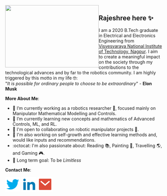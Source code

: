 
<img align="left" width="300" height="200" src="https://tenor.com/view/robot-hello-wave-hi-gif-14404937.gif">

## Rajeshree here ✨ 
I am a 2020 B.Tech graduate in Electrical and Electronics Engineering from [Visvesvaraya National Institute of Technology, Nagpur](http://vnit.ac.in/). I aim to create a meaningful impact on the society through my contributions to the technological advances and by far to the robotics community. 
I am highly triggered by this motto in my life :nerd_face::  
"*It is possible for ordinary people to choose to be extraordinary*" - **Elon Musk**

**More About Me**:

- 🔭 I’m currently working as a robotics researcher :robot:, focused mainly on Manipulator Mathematical Modelling and Controls.
- 🌱 I’m currently learning new concepts and mathematics of Advanced Controls, ML, and RL.
- 👯 I'm open to collaborating on robotic manipulator projects :mechanical_arm:.
- :cherry_blossom: I'm also working on self-growth and effective learning methods and, would like inputs and recommendations. 
- :octocat: I'm also passionate about: Reading :books:, Painting	:art:, Travelling :earth_americas:, and Gaming 	:video_game:.
- :dart: Long term goal: To be *Limitless*

**Contact Me**:

  <a href="https://twitter.com/FIR31415" alt="Twitter"><img src="https://raw.githubusercontent.com/Rajeshree73/Rajeshree73/master/readme/twitter-fill.svg"></a>
  <a href="https://www.linkedin.com/in/rajeshree73/" alt="Linkedin"><img src="https://raw.githubusercontent.com/Rajeshree73/Rajeshree73/master/readme/linkedin-fill.svg"></a>
  <a href="mailto:rajeshreedeotaluvnit@gmail.com" alt="Contact me"><img src="https://raw.githubusercontent.com/Rajeshree73/Rajeshree73/master/readme/mail-fill.svg"></a>
 
